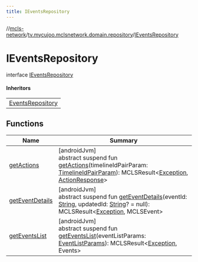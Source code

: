 ```yaml
---
title: IEventsRepository
---
```

//[mcls-network](../../../index.html)/[tv.mycujoo.mclsnetwork.domain.repository](../index.html)/[IEventsRepository](index.html)



# IEventsRepository

interface [IEventsRepository](index.html)

#### Inheritors


| |
|---|
| [EventsRepository](../../tv.mycujoo.mclsnetwork.data.repository/-events-repository/index.html) |


## Functions


| Name | Summary |
|---|---|
| [getActions](get-actions.html) | [androidJvm]<br>abstract suspend fun [getActions](get-actions.html)(timelineIdPairParam: [TimelineIdPairParam](../../tv.mycujoo.mclsnetwork.domain.params/-timeline-id-pair-param/index.html)): MCLSResult&lt;[Exception](https://kotlinlang.org/api/latest/jvm/stdlib/kotlin/-exception/index.html), [ActionResponse](../../tv.mycujoo.mclsnetwork.data.entity/-action-response/index.html)&gt; |
| [getEventDetails](get-event-details.html) | [androidJvm]<br>abstract suspend fun [getEventDetails](get-event-details.html)(eventId: [String](https://kotlinlang.org/api/latest/jvm/stdlib/kotlin/-string/index.html), updatedId: [String](https://kotlinlang.org/api/latest/jvm/stdlib/kotlin/-string/index.html)? = null): MCLSResult&lt;[Exception](https://kotlinlang.org/api/latest/jvm/stdlib/kotlin/-exception/index.html), MCLSEvent&gt; |
| [getEventsList](get-events-list.html) | [androidJvm]<br>abstract suspend fun [getEventsList](get-events-list.html)(eventListParams: [EventListParams](../../tv.mycujoo.mclsnetwork.domain.params/-event-list-params/index.html)): MCLSResult&lt;[Exception](https://kotlinlang.org/api/latest/jvm/stdlib/kotlin/-exception/index.html), Events&gt; |

